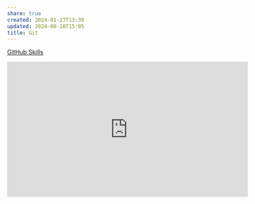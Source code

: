 ```yaml
---
share: true
created: 2024-01-27T13:38
updated: 2024-08-18T15:05
title: Git
---
```



[GitHub Skills](https://skills.github.com/)
<iframe width="560" height="315" src="https://www.youtube.com/embed/watch?v=CPLdltN7wgE" title="YouTube video player" frameborder="0" allow="accelerometer; autoplay; clipboard-write; encrypted-media; gyroscope; picture-in-picture; web-share" referrerpolicy="strict-origin-when-cross-origin" allowfullscreen></iframe>